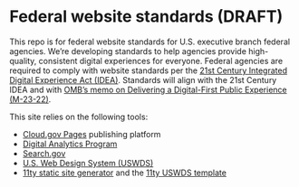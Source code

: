 # Federal website standards (DRAFT)

This repo is for federal website standards for U.S. executive branch federal agencies. We’re developing standards to help agencies provide high-quality, consistent digital experiences for everyone. Federal agencies are required to comply with website standards per the [21st Century Integrated Digital Experience Act (IDEA)](https://www.congress.gov/bill/115th-congress/house-bill/5759/text). Standards will align with the 21st Century IDEA and with [OMB’s memo on Delivering a Digital-First Public Experience (M-23-22)](https://www.whitehouse.gov/omb/management/ofcio/delivering-a-digital-first-public-experience/). 

This site relies on the following tools: 
- [Cloud.gov Pages](https://cloud.gov/pages/) publishing platform
- [Digital Analytics Program](https://digital.gov/guides/dap/)
- [Search.gov](https://search.gov/)
- [U.S. Web Design System (USWDS)](https://designsystem.digital.gov/)
- [11ty static site generator](https://www.11ty.dev/) and the [11ty USWDS template](https://github.com/cloud-gov/pages-uswds-11ty)


